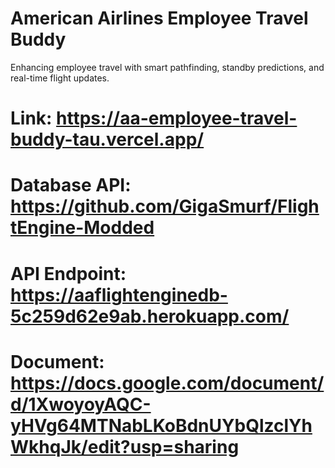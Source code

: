 # American Airlines Employee Travel Buddy
Enhancing employee travel with smart pathfinding, standby predictions, and real-time flight updates.

# Link: https://aa-employee-travel-buddy-tau.vercel.app/

# Database API: https://github.com/GigaSmurf/FlightEngine-Modded
# API Endpoint: https://aaflightenginedb-5c259d62e9ab.herokuapp.com/
# Document: https://docs.google.com/document/d/1XwoyoyAQC-yHVg64MTNabLKoBdnUYbQlzclYhWkhqJk/edit?usp=sharing
